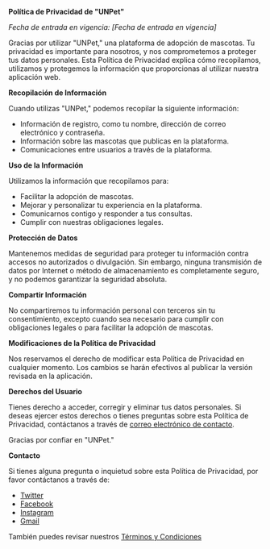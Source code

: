 **Política de Privacidad de "UNPet"**

*Fecha de entrada en vigencia: [Fecha de entrada en vigencia]*

Gracias por utilizar "UNPet," una plataforma de adopción de mascotas. Tu privacidad es importante para nosotros, y nos comprometemos a proteger tus datos personales. Esta Política de Privacidad explica cómo recopilamos, utilizamos y protegemos la información que proporcionas al utilizar nuestra aplicación web.

**Recopilación de Información**

Cuando utilizas "UNPet," podemos recopilar la siguiente información:

- Información de registro, como tu nombre, dirección de correo electrónico y contraseña.
- Información sobre las mascotas que publicas en la plataforma.
- Comunicaciones entre usuarios a través de la plataforma.

**Uso de la Información**

Utilizamos la información que recopilamos para:

- Facilitar la adopción de mascotas.
- Mejorar y personalizar tu experiencia en la plataforma.
- Comunicarnos contigo y responder a tus consultas.
- Cumplir con nuestras obligaciones legales.

**Protección de Datos**

Mantenemos medidas de seguridad para proteger tu información contra accesos no autorizados o divulgación. Sin embargo, ninguna transmisión de datos por Internet o método de almacenamiento es completamente seguro, y no podemos garantizar la seguridad absoluta.

**Compartir Información**

No compartiremos tu información personal con terceros sin tu consentimiento, excepto cuando sea necesario para cumplir con obligaciones legales o para facilitar la adopción de mascotas.

**Modificaciones de la Política de Privacidad**

Nos reservamos el derecho de modificar esta Política de Privacidad en cualquier momento. Los cambios se harán efectivos al publicar la versión revisada en la aplicación.

**Derechos del Usuario**

Tienes derecho a acceder, corregir y eliminar tus datos personales. Si deseas ejercer estos derechos o tienes preguntas sobre esta Política de Privacidad, contáctanos a través de [correo electrónico de contacto](mailto:contacto@unpet.com).

Gracias por confiar en "UNPet."

**Contacto**

Si tienes alguna pregunta o inquietud sobre esta Política de Privacidad, por favor contáctanos a través de:

- [Twitter](https://twitter.com/UNPet)
- [Facebook](https://www.facebook.com/UNPet)
- [Instagram](https://www.instagram.com/UNPet)
- [Gmail](mailto:contacto@unpet.com)


También puedes revisar nuestros [Términos y Condiciones](#enlace-a-terminos-y-condiciones)
